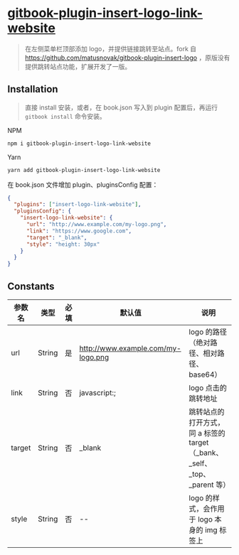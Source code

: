 # [gitbook-plugin-insert-logo-link-website](https://www.npmjs.com/package/gitbook-plugin-insert-logo-link-website)

> 在左侧菜单栏顶部添加 logo，并提供链接跳转至站点。fork 自 https://github.com/matusnovak/gitbook-plugin-insert-logo ，原版没有提供跳转站点功能，扩展开发了一版。

## Installation

> 直接 install 安装，或者，在 book.json 写入到 plugin 配置后，再运行 `gitbook install` 命令安装。


NPM

```sh
npm i gitbook-plugin-insert-logo-link-website
```

Yarn

```sh
yarn add gitbook-plugin-insert-logo-link-website
```

在 book.json 文件增加 plugin、pluginsConfig 配置：

```json
{
  "plugins": ["insert-logo-link-website"],
  "pluginsConfig": {
    "insert-logo-link-website": {
      "url": "http://www.example.com/my-logo.png",
      "link": "https://www.google.com",
      "target": "_blank",
      "style": "height: 30px"
    }
  }
}
```

## Constants

| 参数名 | 类型   | 必填 | 默认值                             | 说明                                                                         |
| ------ | ------ | ---- | ---------------------------------- | ---------------------------------------------------------------------------- |
| url    | String | 是   | http://www.example.com/my-logo.png | logo 的路径（绝对路径、相对路径、base64）                                    |
| link   | String | 否   | javascript:;                                 | logo 点击的跳转地址                                                          |
| target | String | 否   | \_blank                            | 跳转站点的打开方式，同 a 标签的 target（\_bank、\_self、\_top、\_parent 等） |
| style  | String | 否   | --                                 | logo 的样式，会作用于 logo 本身的 img 标签上                                 |
